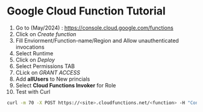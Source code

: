 # Google Cloud Function Tutorial

1. Go to (May/2024) : https://console.cloud.google.com/functions
2. Click on _Create function_
3. Fill Enviorment/Function-name/Region and Allow unauthenticated invocations
4. Select Runtime
5. Click on _Deploy_
6. Select Permissions TAB
7. CLick on _GRANT ACCESS_
8. Add **allUsers** to New princials
9. Select **Cloud Functions Invoker** for Role
10. Test with Curl

```bash
curl -m 70 -X POST https://<site>.cloudfunctions.net/<function> -H "Content-Type: application/json" -d '{"message": "Hello World There"}'
```

